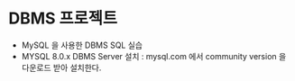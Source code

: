 # DBMS 프로젝트
* MySQL 을 사용한 DBMS SQL 실습
* MYSQL 8.0.x DBMS Server 설치 : mysql.com 에서 community version 을 다운로드 받아 설치한다.

